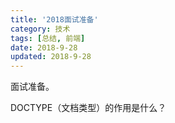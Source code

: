 ```yaml
---
title: '2018面试准备'
category: 技术
tags: [总结, 前端]
date: 2018-9-28
updated: 2018-9-28
---
```


面试准备。

<!-- more -->

DOCTYPE（文档类型）的作用是什么？